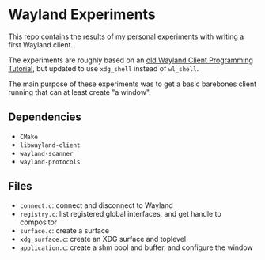 # Wayland Experiments

This repo contains the results of my personal experiments with writing a first
Wayland client.

The experiments are roughly based on an [old Wayland Client Programming Tutorial][1],
but updated to use `xdg_shell` instead of `wl_shell`.

The main purpose of these experiments was to get a basic barebones client
running that can at least create "a window".

## Dependencies

- `CMake`
- `libwayland-client`
- `wayland-scanner`
- `wayland-protocols`

## Files

- `connect.c`: connect and disconnect to Wayland
- `registry.c`: list registered global interfaces, and get handle to compositor
- `surface.c`: create a surface
- `xdg_surface.c`: create an XDG surface and toplevel
- `application.c`: create a shm pool and buffer, and configure the window

[1]: https://jan.newmarch.name/Wayland/ProgrammingClient/
